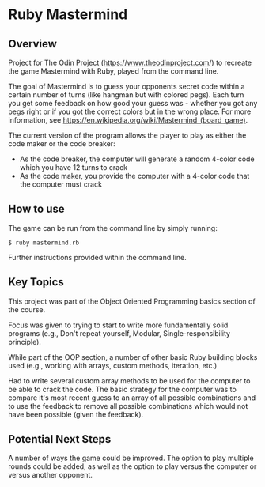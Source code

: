 # Ruby Mastermind

## Overview

Project for The Odin Project (https://www.theodinproject.com/) to recreate the game Mastermind with Ruby, played from the command line.

The goal of Mastermind is to guess your opponents secret code within a certain number of turns (like hangman but with colored pegs). Each turn you get some feedback on how good your guess was - whether you got any pegs right or if you got the correct colors but in the wrong place. For more information, see https://en.wikipedia.org/wiki/Mastermind_(board_game).

The current version of the program allows the player to play as either the code maker or the code breaker: 
- As the code breaker, the computer will generate a random 4-color code which you have 12 turns to crack
- As the code maker, you provide the computer with a 4-color code that the computer must crack

## How to use

The game can be run from the command line by simply running:

```
$ ruby mastermind.rb
```

Further instructions provided within the command line.

## Key Topics

This project was part of the Object Oriented Programming basics section of the course. 

Focus was given to trying to start to write more fundamentally solid programs (e.g., Don't repeat yourself, Modular, Single-responsibility principle).

While part of the OOP section, a number of other basic Ruby building blocks used (e.g., working with arrays, custom methods, iteration, etc.) 

Had to write several custom array methods to be used for the computer to be able to crack the code. The basic strategy for the computer was to compare it's most recent guess to an array of all possible combinations and to use the feedback to remove all possible combinations which would not have been possible (given the feedback).

## Potential Next Steps

A number of ways the game could be improved. The option to play multiple rounds could be added, as well as the option to play versus the computer or versus another opponent.
